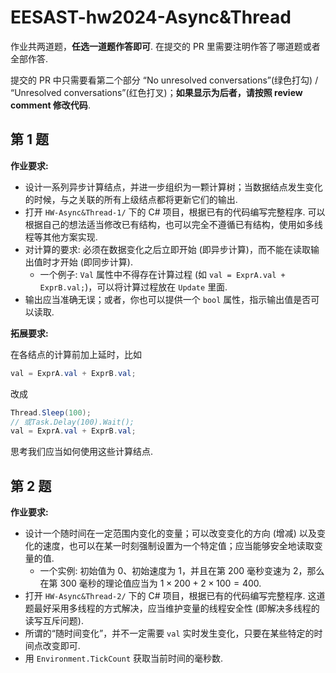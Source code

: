 # EESAST-hw2024-Async&Thread

作业共两道题，**任选一道题作答即可**. 在提交的 PR 里需要注明作答了哪道题或者全部作答.

提交的 PR 中只需要看第二个部分 “No unresolved conversations”(绿色打勾) / “Unresolved conversations”(红色打叉)；**如果显示为后者，请按照 review comment 修改代码**.

## 第 1 题

**作业要求:**

- 设计一系列异步计算结点，并进一步组织为一颗计算树；当数据结点发生变化的时候，与之关联的所有上级结点都将更新它们的输出.
- 打开 `HW-Async&Thread-1/` 下的 C# 项目，根据已有的代码编写完整程序. 可以根据自己的想法适当修改已有结构，也可以完全不遵循已有结构，使用如多线程等其他方案实现.
- 对计算的要求: 必须在数据变化之后立即开始 (即异步计算)，而不能在读取输出值时才开始 (即同步计算).
  - 一个例子: `Val` 属性中不得存在计算过程 (如 `val = ExprA.val + ExprB.val;`)，可以将计算过程放在 `Update` 里面.
- 输出应当准确无误；或者，你也可以提供一个 `bool` 属性，指示输出值是否可以读取.

**拓展要求:**

在各结点的计算前加上延时，比如

```CS
val = ExprA.val + ExprB.val;
```

改成

```CS
Thread.Sleep(100);
// 或Task.Delay(100).Wait();
val = ExprA.val + ExprB.val;
```

思考我们应当如何使用这些计算结点.

## 第 2 题

**作业要求:**

- 设计一个随时间在一定范围内变化的变量；可以改变变化的方向 (增减) 以及变化的速度，也可以在某一时刻强制设置为一个特定值；应当能够安全地读取变量的值.
  - 一个实例: 初始值为 $0$、初始速度为 $1$，并且在第 $200$ 毫秒变速为 $2$，那么在第 $300$ 毫秒的理论值应当为 $1 \times 200 + 2 \times 100 = 400$.
- 打开 `HW-Async&Thread-2/` 下的 C# 项目，根据已有的代码编写完整程序. 这道题最好采用多线程的方式解决，应当维护变量的线程安全性 (即解决多线程的读写互斥问题).
- 所谓的“随时间变化”，并不一定需要 `val` 实时发生变化，只要在某些特定的时间点改变即可.
- 用 `Environment.TickCount` 获取当前时间的毫秒数.